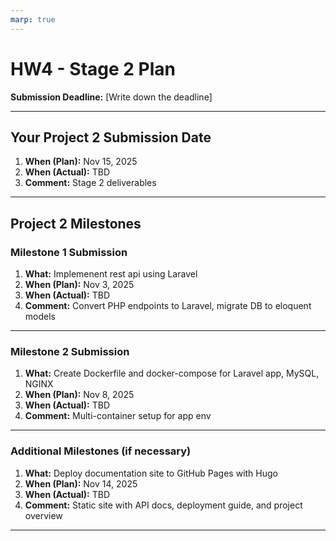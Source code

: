 ```yaml
---
marp: true
---
```


# HW4 - Stage 2 Plan

**Submission Deadline:** [Write down the deadline]

---

## Your Project 2 Submission Date

1. **When (Plan):** Nov 15, 2025  
2. **When (Actual):** TBD  
3. **Comment:** Stage 2 deliverables

---

## Project 2 Milestones

### Milestone 1 Submission

1. **What:** Implemenent rest api using Laravel 
2. **When (Plan):** Nov 3, 2025  
3. **When (Actual):** TBD  
4. **Comment:** Convert PHP endpoints to Laravel, migrate DB to eloquent models

---

### Milestone 2 Submission

1. **What:** Create Dockerfile and docker-compose for Laravel app, MySQL, NGINX  
2. **When (Plan):** Nov 8, 2025  
3. **When (Actual):** TBD  
4. **Comment:** Multi-container setup for app env

---

### Additional Milestones (if necessary)

1. **What:** Deploy documentation site to GitHub Pages with Hugo  
2. **When (Plan):** Nov 14, 2025  
3. **When (Actual):** TBD  
4. **Comment:** Static site with API docs, deployment guide, and project overview

---